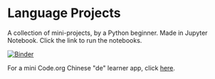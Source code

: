 # Language Projects
A collection of mini-projects, by a Python beginner. Made in Jupyter Notebook.
Click the link to run the notebooks.

[![Binder](https://mybinder.org/badge_logo.svg)](https://mybinder.org/v2/gh/vanessa-hu/language-projects/master)

For a mini Code.org Chinese "de" learner app, click [here](https://studio.code.org/projects/applab/vz3_UCvRmszk0GHd99f4f2umd_OcPpJRRqjGfUa8DsU).
